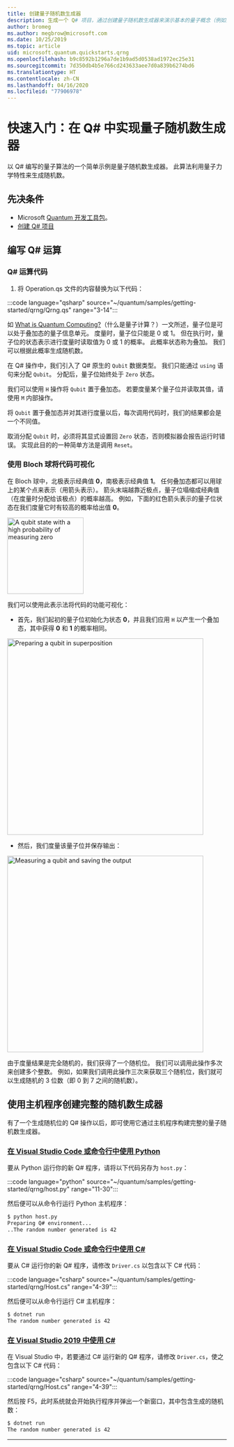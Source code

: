 ```yaml
---
title: 创建量子随机数生成器
description: 生成一个 Q# 项目，通过创建量子随机数生成器来演示基本的量子概念（例如叠加）。
author: bromeg
ms.author: megbrow@microsoft.com
ms.date: 10/25/2019
ms.topic: article
uid: microsoft.quantum.quickstarts.qrng
ms.openlocfilehash: b9c8592b1296a7de1b9ad5d0538ad1972ec25e31
ms.sourcegitcommit: 7d350db4b5e766cd243633aee7d0a839b6274bd6
ms.translationtype: HT
ms.contentlocale: zh-CN
ms.lasthandoff: 04/16/2020
ms.locfileid: "77906978"
---
```

# <a name="quickstart-implement-a-quantum-random-number-generator-in-q"></a>快速入门：在 Q# 中实现量子随机数生成器
以 Q# 编写的量子算法的一个简单示例是量子随机数生成器。 此算法利用量子力学特性来生成随机数。 

## <a name="prerequisites"></a>先决条件

- Microsoft [Quantum 开发工具包](xref:microsoft.quantum.install)。
- [创建 Q# 项目](xref:microsoft.quantum.howto.createproject)


## <a name="write-a-q-operation"></a>编写 Q# 运算

### <a name="q-operation-code"></a>Q# 运算代码

1. 将 Operation.qs 文件的内容替换为以下代码：

 :::code language="qsharp" source="~/quantum/samples/getting-started/qrng/Qrng.qs" range="3-14":::

如 [What is Quantum Computing?](xref:microsoft.quantum.overview.what)（什么是量子计算？）一文所述，量子位是可以处于叠加态的量子信息单元。 度量时，量子位只能是 0 或 1。 但在执行时，量子位的状态表示进行度量时读取值为 0 或 1 的概率。 此概率状态称为叠加。 我们可以根据此概率生成随机数。

在 Q# 操作中，我们引入了 Q# 原生的 `Qubit` 数据类型。 我们只能通过 `using` 语句来分配 `Qubit`。 分配后，量子位始终处于 `Zero` 状态。 

我们可以使用 `H` 操作将 `Qubit` 置于叠加态。 若要度量某个量子位并读取其值，请使用 `M` 内部操作。

将 `Qubit` 置于叠加态并对其进行度量以后，每次调用代码时，我们的结果都会是一个不同值。 

取消分配 `Qubit` 时，必须将其显式设置回 `Zero` 状态，否则模拟器会报告运行时错误。 实现此目的的一种简单方法是调用 `Reset`。

### <a name="visualizing-the-code-with-the-bloch-sphere"></a>使用 Bloch 球将代码可视化

在 Bloch 球中，北极表示经典值 **0**，南极表示经典值 **1**。 任何叠加态都可以用球上的某个点来表示（用箭头表示）。 箭头末端越靠近极点，量子位塌缩成经典值（在度量时分配给该极点）的概率越高。 例如，下面的红色箭头表示的量子位状态在我们度量它时有较高的概率给出值 **0**。

<img src="~/media/qrng-Bloch.png" width="175" alt="A qubit state with a high probability of measuring zero">

我们可以使用此表示法将代码的功能可视化：

* 首先，我们起初的量子位初始化为状态 **0**，并且我们应用 `H` 以产生一个叠加态，其中获得 **0** 和 **1** 的概率相同。

<img src="~/media/qrng-H.png" width="450" alt="Preparing a qubit in superposition">


* 然后，我们度量该量子位并保存输出：

<img src="~/media/qrng-meas.png" width="450" alt="Measuring a qubit and saving the output">

由于度量结果是完全随机的，我们获得了一个随机位。 我们可以调用此操作多次来创建多个整数。 例如，如果我们调用此操作三次来获取三个随机位，我们就可以生成随机的 3 位数（即 0 到 7 之间的随机数）。

## <a name="creating-a-complete-random-number-generator-using-a-host-program"></a>使用主机程序创建完整的随机数生成器

有了一个生成随机位的 Q# 操作以后，即可使用它通过主机程序构建完整的量子随机数生成器。

 ### <a name="python-with-visual-studio-code-or-the-command-line"></a>[在 Visual Studio Code 或命令行中使用 Python](#tab/tabid-python)
 
 要从 Python 运行你的新 Q# 程序，请将以下代码另存为 `host.py`：
 
:::code language="python" source="~/quantum/samples/getting-started/qrng/host.py" range="11-30":::

 然后便可以从命令行运行 Python 主机程序：
 ```bash
 $ python host.py
 Preparing Q# environment...
 ..The random number generated is 42
 ```
 ### <a name="c-with-visual-studio-code-or-the-command-line"></a>[在 Visual Studio Code 或命令行中使用 C#](#tab/tabid-csharp)
 
 要从 C# 运行你的新 Q# 程序，请修改 `Driver.cs` 以包含以下 C# 代码：
 
 :::code language="csharp" source="~/quantum/samples/getting-started/qrng/Host.cs" range="4-39":::
 
 然后便可以从命令行运行 C# 主机程序：
 
 ```bash
 $ dotnet run
 The random number generated is 42
 ```

 ### <a name="c-with-visual-studio-2019"></a>[在 Visual Studio 2019 中使用 C#](#tab/tabid-vs2019)

 在 Visual Studio 中，若要通过 C# 运行新的 Q# 程序，请修改 `Driver.cs`，使之包含以下 C# 代码：

 :::code language="csharp" source="~/quantum/samples/getting-started/qrng/Host.cs" range="4-39":::

 然后按 F5，此时系统就会开始执行程序并弹出一个新窗口，其中包含生成的随机数： 

 ```bash
 $ dotnet run
 The random number generated is 42
 ```
 ***
